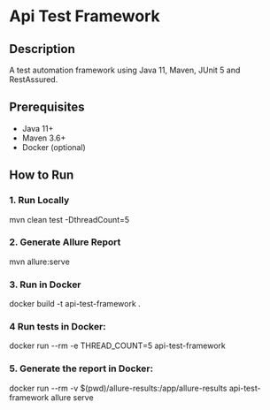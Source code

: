 # Api Test Framework

## Description
A test automation framework using Java 11, Maven, JUnit 5 and RestAssured.

## Prerequisites
- Java 11+
- Maven 3.6+
- Docker (optional)

## How to Run

### 1. Run Locally
mvn clean test -DthreadCount=5

### 2. Generate Allure Report
mvn allure:serve

### 3. Run in Docker
docker build -t api-test-framework .

### 4 Run tests in Docker:
docker run --rm -e THREAD_COUNT=5 api-test-framework

### 5. Generate the report in Docker:
docker run --rm -v $(pwd)/allure-results:/app/allure-results api-test-framework allure serve
